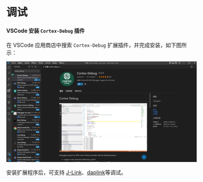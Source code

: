 # 调试

#### VSCode 安装 `Cortex-Debug`  插件
在 VSCode 应用商店中搜索 `Cortex-Debug` 扩展插件，并完成安装，如下图所示：

![](./files/debug.png)

安装扩展程序后，可支持 [J-Link](../../gdbdebug/gdbdebug-jlink.md)、[daplink](../../gdbdebug/gdbdebug-daplink.md)等调试。